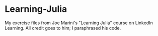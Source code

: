 # Learning-Julia
My exercise files from Joe Marini's "Learning Julia" course on LinkedIn Learning. All credit goes to him; I paraphrased his code.
